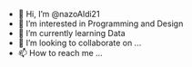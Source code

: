 - 👋 Hi, I’m @nazoAldi21
- 👀 I’m interested in Programming and Design
- 🌱 I’m currently learning Data
- 💞️ I’m looking to collaborate on ...
- 📫 How to reach me ...

<!---
nazoAldi21/nazoAldi21 is a ✨ special ✨ repository because its `README.md` (this file) appears on your GitHub profile.
You can click the Preview link to take a look at your changes.
--->
